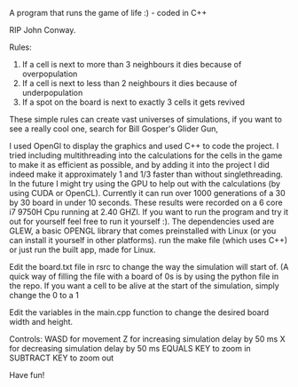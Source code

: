A program that runs the game of life :) - coded in C++

RIP John Conway.

Rules:
1) If a cell is next to more than 3 neighbours it dies because of overpopulation 
2) If a cell is next to less than 2 neighbours it dies because of underpopulation
3) If a spot on the board is next to exactly 3 cells it gets revived

These simple rules can create vast universes of simulations, if you want to see a really cool one, search for Bill Gosper's Glider Gun,

I used OpenGl to display the graphics and used C++ to code the project. I tried including multithreading into the calculations for the cells in the game to make it as efficient as possible, and by adding it into the project I did indeed make it approximately 1 and 1/3 faster than without singlethreading. In the future I might try using the GPU to help out with the calculations (by using CUDA or OpenCL). Currently it can run over 1000 generations of a 30 by 30 board in under 10 seconds. These results were recorded on a 6 core i7 9750H Cpu running at 2.40 GHZl. If you want to run the program and try it out for yourself feel free to run it yourself :). The dependencies used are GLEW, a basic OPENGL library that comes preinstalled with Linux (or you can install it yourself in other platforms). run the make file (which uses C++) or just run the built app, made for Linux.

Edit the board.txt file in rsrc to change the way the simulation will start of. (A quick way of filling the file with a board of 0s is by using the python file in the repo. If you want a cell to be alive at the start of the simulation, simply change the 0 to a 1

Edit the variables in the main.cpp function to change the desired board width and height.

Controls:
WASD for movement
Z for increasing simulation delay by 50 ms
X for decreasing simulation delay by 50 ms
EQUALS KEY to zoom in
SUBTRACT KEY to zoom out

Have fun!
